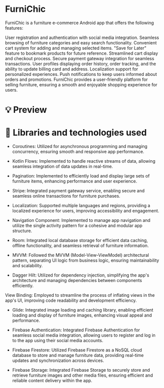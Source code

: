 # FurniChic

FurniChic is a furniture e-commerce Android app that offers the following features:

User registration and authentication with social media integration.
Seamless browsing of furniture categories and easy search functionality.
Convenient cart system for adding and managing selected items.
"Save for Later" feature to bookmark products for future reference.
Streamlined cart display and checkout process.
Secure payment gateway integration for seamless transactions.
User profiles displaying order history, order tracking, and the ability to update billing card and address.
Localization support for personalized experiences.
Push notifications to keep users informed about orders and promotions.
FurniChic provides a user-friendly platform for selling furniture, ensuring a smooth and enjoyable shopping experience for users.


# 💡 Preview





# 🌟 Libraries and technologies used

- Coroutines: Utilized for asynchronous programming and managing concurrency, ensuring smooth and responsive app performance.

- Kotlin Flows: Implemented to handle reactive streams of data, allowing seamless integration of data updates in real-time.

- Pagination: Implemented to efficiently load and display large sets of furniture items, enhancing performance and user experience.

- Stripe: Integrated payment gateway service, enabling secure and seamless online transactions for furniture purchases.

- Localization: Supported multiple languages and regions, providing a localized experience for users, improving accessibility and engagement.

- Navigation Component: Implemented to manage app navigation and utilize the single activity pattern for a cohesive and modular app structure.

- Room: Integrated local database storage for efficient data caching, offline functionality, and seamless retrieval of furniture information.

- MVVM: Followed the MVVM (Model-View-ViewModel) architectural pattern, separating UI logic from business logic, ensuring maintainability and scalability.

- Dagger Hilt: Utilized for dependency injection, simplifying the app's architecture and managing dependencies between components efficiently.

View Binding: Employed to streamline the process of inflating views in the app's UI, improving code readability and development efficiency.

- Glide: Integrated image loading and caching library, enabling efficient loading and display of furniture images, enhancing visual appeal and performance.

- Firebase Authentication: Integrated Firebase Authentication for seamless social media integration, allowing users to register and log in to the app using their social media accounts.

- Firebase Firestore: Utilized Firebase Firestore as a NoSQL cloud database to store and manage furniture data, providing real-time updates and synchronization across devices.

- Firebase Storage: Integrated Firebase Storage to securely store and retrieve furniture images and other media files, ensuring efficient and reliable content delivery within the app.


